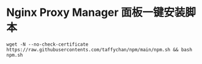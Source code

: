 # Nginx Proxy Manager 面板一键安装脚本

```shell
wget -N --no-check-certificate https://raw.githubusercontents.com/taffychan/npm/main/npm.sh && bash npm.sh
```
